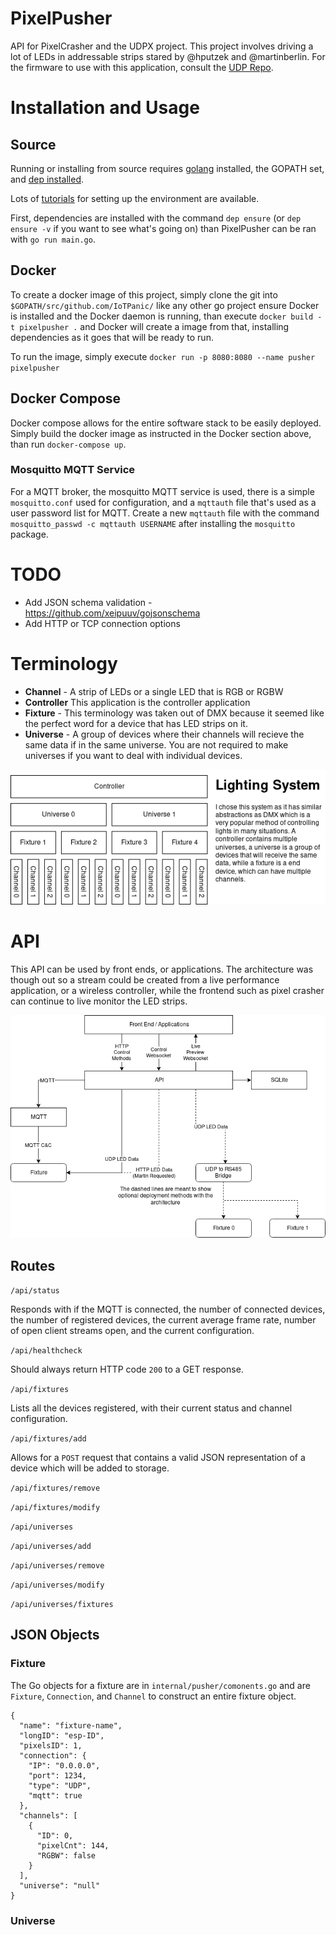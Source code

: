 # PixelPusher
API for PixelCrasher and the UDPX project. This project involves driving a lot of LEDs in addressable strips stared by @hputzek and @martinberlin. For the firmware to use with this application, consult the [UDP Repo](https://github.com/martinberlin/udpx).

# Installation and Usage

## Source

Running or installing from source requires [golang](https://golang.org/dl/) installed, the GOPATH set, and [dep installed](https://golang.github.io/dep/docs/introduction.html). 

Lots of [tutorials](https://www.google.com/search?newwindow=1&ei=5CFtXYv_As-zsAfMjqboDA&q=setup+go+environment) for setting up the environment are available.

First, dependencies are installed with the command `dep ensure` (or `dep ensure -v` if you want to see what's going on) than PixelPusher can be ran with `go run main.go`.  

## Docker

To create a docker image of this project, simply clone the git into `$GOPATH/src/github.com/IoTPanic/` like any other go project ensure Docker is installed and the Docker daemon is running, than execute `docker build -t pixelpusher .` and Docker will create a image from that, installing dependencies as it goes that will be ready to run.

To run the image, simply execute `docker run -p 8080:8080 --name pusher pixelpusher`

## Docker Compose

Docker compose allows for the entire software stack to be easily deployed. Simply build the docker image as instructed in the Docker section above, than run `docker-compose up`.

### Mosquitto MQTT Service

For a MQTT broker, the mosquitto MQTT service is used, there is a simple `mosquitto.conf` used for configuration, and a `mqttauth` file that's used as a user password list for MQTT. Create a new `mqttauth` file with the command `mosquitto_passwd -c mqttauth USERNAME` after installing the `mosquitto` package. 

# TODO

* Add JSON schema validation - https://github.com/xeipuuv/gojsonschema
* Add HTTP or TCP connection options

# Terminology

* **Channel** - A strip of LEDs or a single LED that is RGB or RGBW
* **Controller** This application is the controller application
* **Fixture** - This terminology was taken out of DMX because it seemed like the perfect word for a device that has LED strips on it.
* **Universe** - A group of devices where their channels will recieve the same data if in the same universe. You are not required to make universes if you want to deal with individual devices. 

![Lighting Architecture](https://raw.githubusercontent.com/IoTPanic/pixelpusher/master/.github/Lighting%20Architecture.png)

# API

This API can be used by front ends, or applications. The architecture was though out so a stream could be created from a live performance application, or a wireless controller, while the frontend such as pixel crasher can continue to live monitor the LED strips.

![System Architecture](https://raw.githubusercontent.com/IoTPanic/pixelpusher/master/.github/Pixels%20System%20Architecture.png)

## Routes

`/api/status`

Responds with if the MQTT is connected, the number of connected devices, the number of registered devices, the current average frame rate, number of open client streams open, and the current configuration.

`/api/healthcheck`

Should always return HTTP code `200` to a GET response.

`/api/fixtures`

Lists all the devices registered, with their current status and channel configuration.

`/api/fixtures/add`

Allows for a `POST` request that contains a valid JSON representation of a device which will be added to storage. 

`/api/fixtures/remove`


`/api/fixtures/modify`

`/api/universes`

`/api/universes/add`

`/api/universes/remove`

`/api/universes/modify`

`/api/universes/fixtures`

## JSON Objects

### Fixture

The Go objects for a fixture are in `internal/pusher/comonents.go` and are `Fixture`, `Connection`, and `Channel` to construct an entire fixture object.

```
{
  "name": "fixture-name",
  "longID": "esp-ID",
  "pixelsID": 1,
  "connection": {
    "IP": "0.0.0.0",
    "port": 1234,
    "type": "UDP",
    "mqtt": true
  },
  "channels": [
    {
      "ID": 0,
      "pixelCnt": 144,
      "RGBW": false
    }
  ],
  "universe": "null"
}
```

### Universe

```

```
